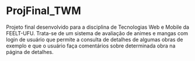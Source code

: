 # ProjFinal_TWM
Projeto final desenvolvido para a disciplina de Tecnologias Web e Mobile da FEELT-UFU.
Trata-se de um sistema de avaliação de animes e mangas com login de usuário que permite a consulta de detalhes de algumas obras de exemplo e que o usuário faça comentários sobre determinada obra na página de detalhes.
